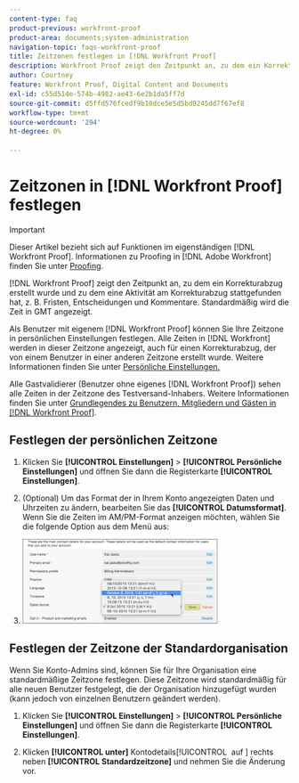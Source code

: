 ```yaml
---
content-type: faq
product-previous: workfront-proof
product-area: documents;system-administration
navigation-topic: faqs-workfront-proof
title: Zeitzonen festlegen in [!DNL Workfront Proof]
description: Workfront Proof zeigt den Zeitpunkt an, zu dem ein Korrekturabzug erstellt wurde und zu dem eine Aktivität am Korrekturabzug stattgefunden hat, z. B. Fristen, Entscheidungen und Kommentare. Standardmäßig wird die Zeit in GMT angezeigt.
author: Courtney
feature: Workfront Proof, Digital Content and Documents
exl-id: c55d514e-574b-4982-ae43-6e2b1da5ff7d
source-git-commit: d5ffd576fcedf9b10dce5e5d5bd9245dd7f67ef8
workflow-type: tm+mt
source-wordcount: '294'
ht-degree: 0%

---
```


# Zeitzonen in [!DNL Workfront Proof] festlegen

>[!IMPORTANT]
>
>Dieser Artikel bezieht sich auf Funktionen im eigenständigen [!DNL Workfront Proof]. Informationen zu Proofing in [!DNL Adobe Workfront] finden Sie unter [Proofing](../../../review-and-approve-work/proofing/proofing.md).

[!DNL Workfront Proof] zeigt den Zeitpunkt an, zu dem ein Korrekturabzug erstellt wurde und zu dem eine Aktivität am Korrekturabzug stattgefunden hat, z. B. Fristen, Entscheidungen und Kommentare. Standardmäßig wird die Zeit in GMT angezeigt.

Als Benutzer mit eigenem [!DNL Workfront Proof] können Sie Ihre Zeitzone in persönlichen Einstellungen festlegen. Alle Zeiten in [!DNL Workfront] werden in dieser Zeitzone angezeigt, auch für einen Korrekturabzug, der von einem Benutzer in einer anderen Zeitzone erstellt wurde. Weitere Informationen finden Sie unter [Persönliche Einstellungen.](https://support.workfront.com/hc/en-us/sections/115000921168-Personal-settings)

Alle Gastvalidierer (Benutzer ohne eigenes [!DNL Workfront Proof]) sehen alle Zeiten in der Zeitzone des Testversand-Inhabers. Weitere Informationen finden Sie unter [Grundlegendes zu Benutzern, Mitgliedern und Gästen in [!DNL Workfront Proof]](../../../workfront-proof/wp-mnguserscontacts/contacts/use-members-guests.md).

## Festlegen der persönlichen Zeitzone

1. Klicken Sie **[!UICONTROL Einstellungen]** > **[!UICONTROL Persönliche Einstellungen]** und öffnen Sie dann die Registerkarte **[!UICONTROL Einstellungen]**.

1. (Optional) Um das Format der in Ihrem Konto angezeigten Daten und Uhrzeiten zu ändern, bearbeiten Sie das **[!UICONTROL Datumsformat]**.\
   Wenn Sie die Zeiten im AM/PM-Format anzeigen möchten, wählen Sie die folgende Option aus dem Menü aus:

1. ![Dates_format.png](assets/dates-format-350x152.png)

## Festlegen der Zeitzone der Standardorganisation

Wenn Sie Konto-Admins sind, können Sie für Ihre Organisation eine standardmäßige Zeitzone festlegen. Diese Zeitzone wird standardmäßig für alle neuen Benutzer festgelegt, die der Organisation hinzugefügt wurden (kann jedoch von einzelnen Benutzern geändert werden).

1. Klicken Sie **[!UICONTROL Einstellungen]** > **[!UICONTROL Persönliche Einstellungen]** und öffnen Sie dann die Registerkarte **[!UICONTROL Einstellungen]**.

1. Klicken **[!UICONTROL unter]** Kontodetails[!UICONTROL &#x200B; auf &#x200B;] rechts neben **[!UICONTROL Standardzeitzone]** und nehmen Sie die Änderung vor.
